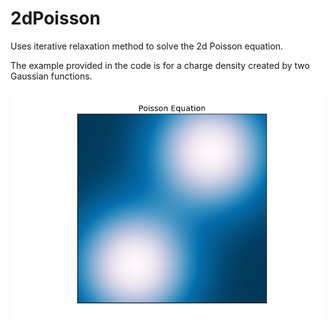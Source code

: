 # 2dPoisson

Uses iterative relaxation method to solve the 2d Poisson equation.

The example provided in the code is for a charge density created by two Gaussian functions.

![Poisson Solution](https://github.com/djburrill/2dPoisson/blob/master/poisson_relax.png)
